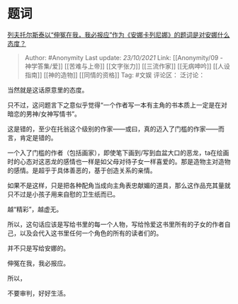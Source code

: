# 题词
[列夫托尔斯泰以“伸冤在我，我必报应”作为《安娜卡列尼娜》的题词是对安娜什么态度？](https://www.zhihu.com/question/26606810/answer/2184242445)

> Author: #Anonymity
> Last update: *23/10/2021*
> Link: [[Anonymity/09 - 神学答集/爱]] [[苦难与上帝]] [[文字张力]] [[三流作家]] [[无病呻吟]] [[人设指南]] [[神的造物]] [[同情的资格]]
> Tag: #文娱
> 评论区：
> 泛讨论：

当然就是这话原意里的态度。

只不过，这问题言下之意似乎觉得“一个作者写一本有主角的书本质上一定是在对暗恋的男神/女神写情书”。

这是错的，至少在托翁这个级别的作家——或曰，真的迈入了门槛的作家——而言，肯定是错的。

一个入了门槛的作者（包括画家），即使笔下画到/写到血盆大口的恶龙，ta在绘画时的心态对这恶龙的感情也一样是如父母对待子女一样喜爱的。那是造物主对造物的感情。是超乎于具体善恶的，基于创造关系的亲情。

如果不是这样，只是把各种配角当成向主角表忠献媚的道具，那么这作品充其量就只不过是小孩子用来自慰的卫生纸而已。

越“精彩”，越虚无。

所以，这句话应该是写给书里的每一个人物，写给怜爱这书里所有的子女的作者自己，以及会代入这书里任何一个角色的所有的读者们的。

并不只是写给安娜的。

伸冤在我，我必报应。

所以，

不要审判，好好生活。
